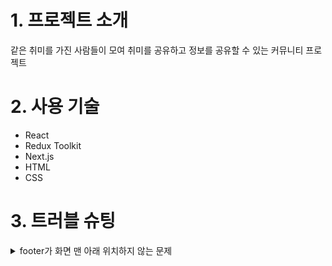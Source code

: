 # 1. 프로젝트 소개

같은 취미를 가진 사람들이 모여 취미를 공유하고 정보를 공유할 수 있는 커뮤니티 프로젝트

# 2. 사용 기술

- React
- Redux Toolkit
- Next.js
- HTML
- CSS

# 3. 트러블 슈팅

<details>
  <summary>footer가 화면 맨 아래 위치하지 않는 문제</summary>

    content와 footer를 감싸는 div에
    ```
    display: flex;
    flex-direction: column;
    height: 100vh;
    ```
    를 적용한 후

    content를 감싸는 div에
    ```
    flex: 1;
    ```
    을 적용해 content가 여백을 다 채우게 되므로
    footer가 맨 아래 위치하게 되었다.

</details>
